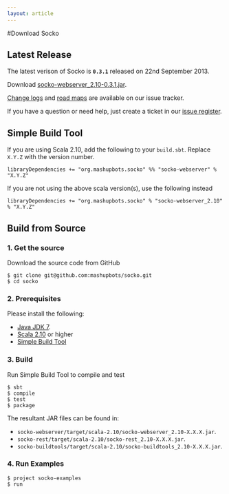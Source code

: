 ```yaml
---
layout: article
---
```

#Download Socko

## Latest Release

The latest verison of Socko is **`0.3.1`** released on 22nd September 2013.

Download [socko-webserver_2.10-0.3.1.jar](https://oss.sonatype.org/content/groups/public/org/mashupbots/socko/socko-webserver_2.10/0.3.1/socko-webserver_2.10-0.3.1.jar).

[Change logs](https://github.com/mashupbots/socko/issues/milestones?state=closed) and 
[road maps](https://github.com/mashupbots/socko/issues/milestones?state=open) are available on our issue tracker.

If you have a question or need help, just create a ticket in our [issue register](https://github.com/mashupbots/socko/issues).

## Simple Build Tool 

If you are using Scala 2.10, add the following to your `build.sbt`.  Replace `X.Y.Z` with the
version number.

    libraryDependencies += "org.mashupbots.socko" %% "socko-webserver" % "X.Y.Z"

If you are not using the above scala version(s), use the following instead
   
    libraryDependencies += "org.mashupbots.socko" % "socko-webserver_2.10" % "X.Y.Z"


## Build from Source

### 1. Get the source

Download the source code from GitHub

    $ git clone git@github.com:mashupbots/socko.git
    $ cd socko

### 2. Prerequisites

Please install the following:
 - [Java JDK 7](http://www.oracle.com/technetwork/java/javase/downloads/index.html).
 - [Scala 2.10](http://www.scala-lang.org/) or higher
 - [Simple Build Tool](https://github.com/harrah/xsbt/wiki/Getting-Started-Setup)


### 3. Build

Run Simple Build Tool to compile and test

    $ sbt
    $ compile
    $ test
    $ package

The resultant JAR files can be found in:
 - `socko-webserver/target/scala-2.10/socko-webserver_2.10-X.X.X.jar`.
 - `socko-rest/target/scala-2.10/socko-rest_2.10-X.X.X.jar`.
 - `socko-buildtools/target/scala-2.10/socko-buildtools_2.10-X.X.X.jar`.

### 4. Run Examples

    $ project socko-examples
    $ run

